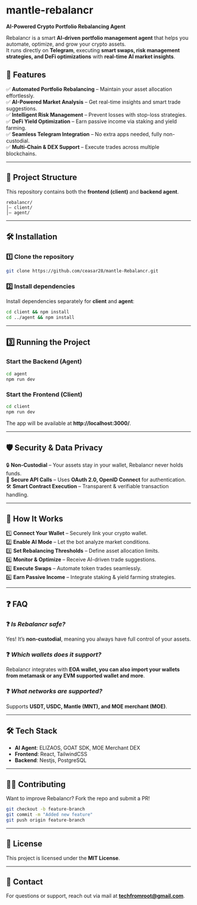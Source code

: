 # mantle-rebalancr  

**AI-Powered Crypto Portfolio Rebalancing Agent**  

Rebalancr is a smart **AI-driven portfolio management agent** that helps you automate, optimize, and grow your crypto assets.  
It runs directly on **Telegram**, executing **smart swaps, risk management strategies, and DeFi optimizations** with **real-time AI market insights**.  

## 🚀 Features  

✅ **Automated Portfolio Rebalancing** – Maintain your asset allocation effortlessly.  
✅ **AI-Powered Market Analysis** – Get real-time insights and smart trade suggestions.  
✅ **Intelligent Risk Management** – Prevent losses with stop-loss strategies.  
✅ **DeFi Yield Optimization** – Earn passive income via staking and yield farming.  
✅ **Seamless Telegram Integration** – No extra apps needed, fully non-custodial.  
✅ **Multi-Chain & DEX Support** – Execute trades across multiple blockchains.  

---

## 💂️ Project Structure  

This repository contains both the **frontend (client)** and **backend agent**.  

```plaintext
rebalancr/
│— client/
│— agent/
```

---

## 🛠 Installation  

### 1️⃣ **Clone the repository**  

```sh
git clone https://github.com/ceasar28/mantle-Rebalancr.git
```

### 2️⃣ **Install dependencies**  
Install dependencies separately for **client** and **agent**:  

```sh
cd client && npm install
cd ../agent && npm install
```

---

## 3️⃣ Running the Project  

### **Start the Backend (Agent)**  
```sh
cd agent
npm run dev
```

### **Start the Frontend (Client)**  
```sh
cd client
npm run dev
```

The app will be available at **http://localhost:3000/**.

---

## 🛡 Security & Data Privacy  

🔒 **Non-Custodial** – Your assets stay in your wallet, Rebalancr never holds funds.  
🔑 **Secure API Calls** – Uses **OAuth 2.0, OpenID Connect** for authentication.  
🛠 **Smart Contract Execution** – Transparent & verifiable transaction handling.  

---

## 📌 How It Works  

1️⃣ **Connect Your Wallet** – Securely link your crypto wallet.  
2️⃣ **Enable AI Mode** – Let the bot analyze market conditions.  
3️⃣ **Set Rebalancing Thresholds** – Define asset allocation limits.  
4️⃣ **Monitor & Optimize** – Receive AI-driven trade suggestions.  
5️⃣ **Execute Swaps** – Automate token trades seamlessly.  
6️⃣ **Earn Passive Income** – Integrate staking & yield farming strategies.  

---

## ❓ FAQ  

### ❓ *Is Rebalancr safe?*  
Yes! It’s **non-custodial**, meaning you always have full control of your assets.  

### ❓ *Which wallets does it support?*  
Rebalancr integrates with **EOA wallet, you can also import your wallets from metamask or any EVM supported wallet and more**.  

### ❓ *What networks are supported?*  
Supports **USDT, USDC, Mantle (MNT), and MOE merchant (MOE)**.  

---

## 🛠 Tech Stack  

- **AI Agent**: ELIZAOS, GOAT SDK, MOE Merchant DEX
- **Frontend**: React, TailwindCSS
- **Backend**: Nestjs, PostgreSQL

---

## 👨‍💻 Contributing  

Want to improve Rebalancr? Fork the repo and submit a PR!  

```sh
git checkout -b feature-branch
git commit -m "Added new feature"
git push origin feature-branch
```

---

## 📄 License  

This project is licensed under the **MIT License**.

---

## 📩 Contact  

For questions or support, reach out via mail at **techfromroot@gmail.com**.